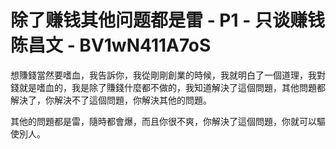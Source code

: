 # 除了赚钱其他问题都是雷 - P1 - 只谈赚钱陈昌文 - BV1wN411A7oS

想賺錢當然要嗜血，我告訴你，我從剛剛創業的時候，我就明白了一個道理，我對錢就是嗜血的，我是除了賺錢什麼都不做的，我知道解決了這個問題，其他問題都解決了，你解決不了這個問題，你解決其他的問題。

其他的問題都是雷，隨時都會爆，而且你很不爽，你解決了這個問題，你就可以驅使別人。